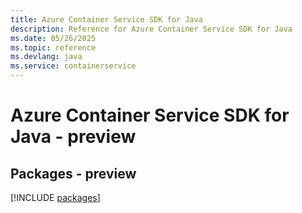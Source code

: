 ```yaml
---
title: Azure Container Service SDK for Java
description: Reference for Azure Container Service SDK for Java
ms.date: 05/26/2025
ms.topic: reference
ms.devlang: java
ms.service: containerservice
---
```

# Azure Container Service SDK for Java - preview
## Packages - preview
[!INCLUDE [packages](container-service-index.md)]